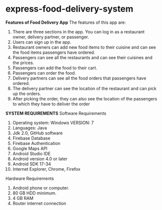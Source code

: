 # express-food-delivery-system

**Features of Food Delivery App**
The features of this app are:
1. There are three sections in the app. You can log in as a restaurant owner, delivery partner, or
passenger.
2. Users can sign up in the app.
3. Restaurant owners can add new food items to their cuisine and can see the food items passengers
have ordered.
4. Passengers can see all the restaurants and can see their cuisines and the prices.
5. Passengers can add the food to their cart.
6. Passengers can order the food.
7. Delivery partners can see all the food orders that passengers have ordered.
8. The delivery partner can see the location of the restaurant and can pick up the orders.
9. After picking the order, they can also see the location of the passengers to which they have to
deliver the order

**SYSTEM REQUIREMENTS**
Software Requirements
1. Operating system: Windows VERSION: 7
2. Languages: Java
3. Jdk 2.0, GitHub software
4. Firebase Database
5. Firebase Authentication
6. Google Maps API
7. Android Studio IDE
8. Android version 4.0 or later
9. Android SDK 17-34
10. Internet Explorer, Chrome, Firefox
    
Hardware Requirements
1. Android phone or computer.
2. 80 GB HDD minimum.
3. 4 GB RAM
4. Router internet connection 
